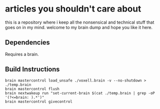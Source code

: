 # articles you shouldn't care about

this is a repository where i keep all the nonsensical and technical stuff that goes on in my mind. welcome to my brain dump and hope you like it here.

## Dependencies

Requires a brain.

## Build Instructions

```
brain mastercontrol load_unsafe ./voxell.brain -v --no-shutdown > ./temp.brain
brain mastercontrol flush
brain nextwakeup run "set-current-brain $(cat ./temp.brain | grep -oP '(?<=brain: ).*')"
brain mastercontrol givecontrol
``` 